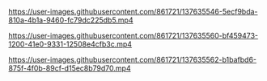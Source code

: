 https://user-images.githubusercontent.com/861721/137635546-5ecf9bda-810a-4b1a-9460-fc79dc225db5.mp4



https://user-images.githubusercontent.com/861721/137635560-bf459473-1200-41e0-9331-12508e4cfb3c.mp4



https://user-images.githubusercontent.com/861721/137635562-b1bafbd6-875f-4f0b-89cf-d15ec8b79d70.mp4

